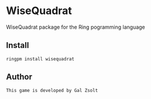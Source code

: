 # WiseQuadrat

WiseQuadrat package for the Ring pogramming language

## Install

	ringpm install wisequadrat

## Author

	This game is developed by Gal Zsolt